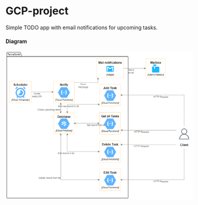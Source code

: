 # GCP-project

Simple TODO app with email notifications for upcoming tasks.

#### Diagram
<img src="https://raw.githubusercontent.com/pSzybko/GCP-project/main/gcp.png">
